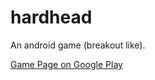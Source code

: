 hardhead
========

An android game (breakout like).

[Game Page on Google Play](https://play.google.com/store/apps/details?id=com.pyx.games.hardhead&feature=search_result#?t=W251bGwsMSwxLDEsImNvbS5weXguZ2FtZXMuaGFyZGhlYWQiXQ..)